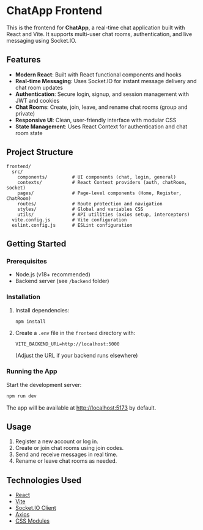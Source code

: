 # ChatApp Frontend

This is the frontend for **ChatApp**, a real-time chat application built with React and Vite. It supports multi-user chat rooms, authentication, and live messaging using Socket.IO.

## Features

- **Modern React**: Built with React functional components and hooks
- **Real-time Messaging**: Uses Socket.IO for instant message delivery and chat room updates
- **Authentication**: Secure login, signup, and session management with JWT and cookies
- **Chat Rooms**: Create, join, leave, and rename chat rooms (group and private)
- **Responsive UI**: Clean, user-friendly interface with modular CSS
- **State Management**: Uses React Context for authentication and chat room state

## Project Structure

```
frontend/
  src/
    components/         # UI components (chat, login, general)
    contexts/           # React Context providers (auth, chatRoom, socket)
    pages/              # Page-level components (Home, Register, ChatRoom)
    routes/             # Route protection and navigation
    styles/             # Global and variables CSS
    utils/              # API utilities (axios setup, interceptors)
  vite.config.js        # Vite configuration
  eslint.config.js      # ESLint configuration
```

## Getting Started

### Prerequisites

- Node.js (v18+ recommended)
- Backend server (see `/backend` folder)

### Installation

1. Install dependencies:
   ```sh
   npm install
   ```
2. Create a `.env` file in the `frontend` directory with:
   ```env
   VITE_BACKEND_URL=http://localhost:5000
   ```
   (Adjust the URL if your backend runs elsewhere)

### Running the App

Start the development server:

```sh
npm run dev
```

The app will be available at [http://localhost:5173](http://localhost:5173) by default.

## Usage

1. Register a new account or log in.
2. Create or join chat rooms using join codes.
3. Send and receive messages in real time.
4. Rename or leave chat rooms as needed.

## Technologies Used

- [React](https://react.dev/)
- [Vite](https://vitejs.dev/)
- [Socket.IO Client](https://socket.io/)
- [Axios](https://axios-http.com/)
- [CSS Modules](https://github.com/css-modules/css-modules)
